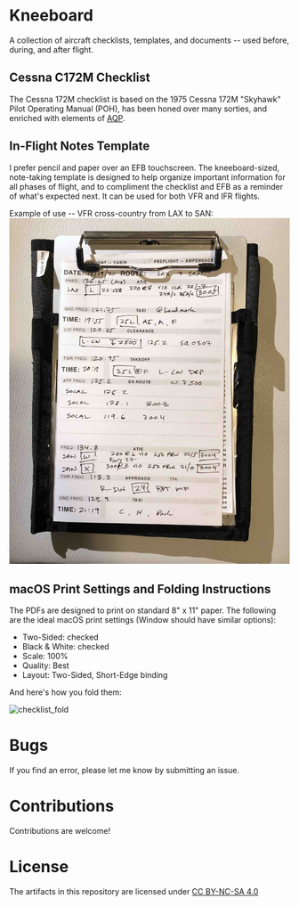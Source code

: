 # Kneeboard
A collection of aircraft checklists, templates, and documents -- used before, during, and after flight.

## Cessna C172M Checklist
The Cessna 172M checklist is based on the 1975 Cessna 172M "Skyhawk" Pilot Operating Manual (POH), has been honed over many sorties, and enriched with elements of [AQP](https://flightchops.com/grassroots/).

## In-Flight Notes Template
I prefer pencil and paper over an EFB touchscreen. The kneeboard-sized, note-taking template is designed to help organize important information for all phases of flight, and to compliment the checklist and EFB as a reminder of what's expected next. It can be used for both VFR and IFR flights.

Example of use -- VFR cross-country from LAX to SAN:
![in-flight notes example](./in-flight_notes_example.jpg)

## macOS Print Settings and Folding Instructions
The PDFs are designed to print on standard 8" x 11" paper. The following are the ideal macOS print settings (Window should have similar options):
* Two-Sided: checked
* Black & White: checked
* Scale: 100%
* Quality: Best
* Layout: Two-Sided, Short-Edge binding

And here's how you fold them:

![checklist_fold](./checklist_fold.gif)

# Bugs

If you find an error, please let me know by submitting an issue.

# Contributions

Contributions are welcome!

# License
The artifacts in this repository are licensed under [CC BY-NC-SA 4.0](http://creativecommons.org/licenses/by-nc-sa/4.0/?ref=chooser-v1)
